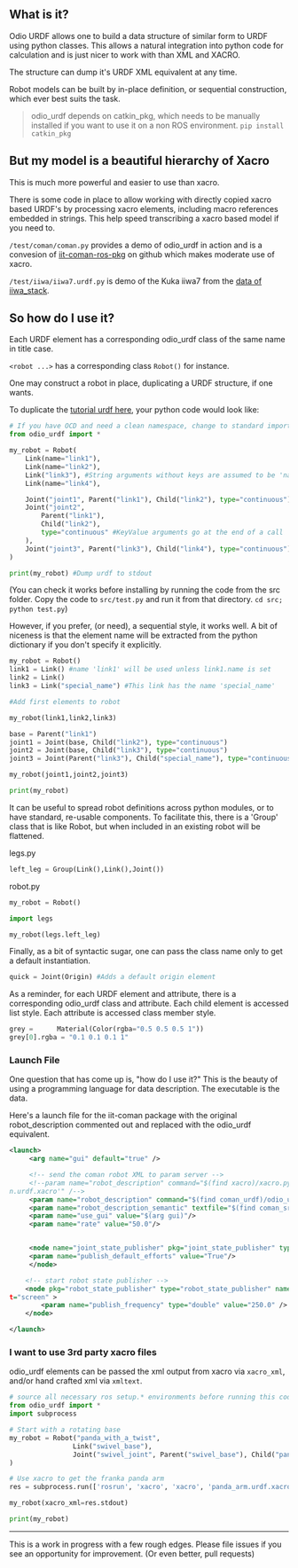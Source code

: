 ## What is it?

Odio URDF allows one to build a data structure of similar form to URDF using python
classes. This allows a natural integration into python code for calculation and
is just nicer to work with than XML and XACRO. 

The structure can dump it's URDF XML equivalent at any time.

Robot models can be built by in-place definition, or sequential construction, 
which ever best suits the task.

> odio_urdf depends on catkin_pkg, which needs to be manually installed if you want to use it on a non ROS environment. `pip install catkin_pkg`

## But my model is a beautiful hierarchy of Xacro

This is much more powerful and easier to use than xacro.

There is some code in place to allow working with directly copied xacro based URDF's
by processing xacro elements, including macro references embedded in strings. This help
speed transcribing a xacro based model if you need to.


`/test/coman/coman.py` provides a demo of odio_urdf in action and is a convesion of 
[iit-coman-ros-pkg](https://github.com/EnricoMingo/iit-coman-ros-pkg) on github which
makes moderate use of xacro.

`/test/iiwa/iiwa7.urdf.py` is demo of the Kuka iiwa7 from the [data of iiwa_stack](https://github.com/SalvoVirga/iiwa_stack).

## So how do I use it?

Each URDF element has a corresponding odio_urdf class of the same name in title case.

`<robot ...>` has a corresponding class `Robot()` for instance.

One may construct a robot in place, duplicating a URDF structure, if one wants.

To duplicate the [tutorial urdf here](http://wiki.ros.org/urdf/Tutorials/Create%20your%20own%20urdf%20file), your python code would look like:

```python
# If you have OCD and need a clean namespace, change to standard import
from odio_urdf import * 

my_robot = Robot(
    Link(name="link1"),
    Link(name="link2"),
    Link("link3"), #String arguments without keys are assumed to be 'name'
    Link(name="link4"),

    Joint("joint1", Parent("link1"), Child("link2"), type="continuous"),
    Joint("joint2", 
        Parent("link1"),
        Child("link2"),
        type="continuous" #KeyValue arguments go at the end of a call
    ),
    Joint("joint3", Parent("link3"), Child("link4"), type="continuous")
) 

print(my_robot) #Dump urdf to stdout
```

(You can check it works before installing by running the code from the src folder. Copy the code to `src/test.py` and run it from that directory. `cd src; python test.py`)

However, if you prefer, (or need), a sequential style, it works well. A bit of 
niceness is that the element name will be extracted from the python dictionary
if you don't specify it explicitly.

```python
my_robot = Robot()
link1 = Link() #name 'link1' will be used unless link1.name is set 
link2 = Link() 
link3 = Link("special_name") #This link has the name 'special_name' 

#Add first elements to robot

my_robot(link1,link2,link3)

base = Parent("link1")
joint1 = Joint(base, Child("link2"), type="continuous") 
joint2 = Joint(base, Child("link3"), type="continuous")
joint3 = Joint(Parent("link3"), Child("special_name"), type="continuous")

my_robot(joint1,joint2,joint3)

print(my_robot)
```

It can be useful to spread robot definitions across python modules, or to have
standard, re-usable components. To facilitate this, there is a 'Group' class
that is like Robot, but when included in an existing robot will be flattened.

legs.py
```python
left_leg = Group(Link(),Link(),Joint())
```

robot.py
```python
my_robot = Robot()

import legs

my_robot(legs.left_leg) 
```

Finally, as a bit of syntactic sugar, one can pass the class name only to get
a default instantiation. 

```python
quick = Joint(Origin) #Adds a default origin element
```

As a reminder, for each URDF element and attribute, there is a corresponding 
odio_urdf class and attribute. Each child element is accessed list style. Each 
attribute is accessed class member style.

```python
grey =      Material(Color(rgba="0.5 0.5 0.5 1"))
grey[0].rgba = "0.1 0.1 0.1 1"
```
### Launch File

One question that has come up is, "how do I use it?" This is the beauty of using 
a programming language for data description. The executable is the data.

Here's a launch file for the iit-coman package with the original robot_description
commented out and replaced with the odio_urdf equivalent.

```xml
<launch>
     <arg name="gui" default="true" />

     <!-- send the coman robot XML to param server -->
     <!--param name="robot_description" command="$(find xacro)/xacro.py '$(find coman_urdf)/urdf/coma
n.urdf.xacro'" /-->
     <param name="robot_description" command="$(find coman_urdf)/odio_urdf/coman.py" />
     <param name="robot_description_semantic" textfile="$(find coman_srdf)/srdf/coman.srdf" />
     <param name="use_gui" value="$(arg gui)"/>
     <param name="rate" value="50.0"/>


     <node name="joint_state_publisher" pkg="joint_state_publisher" type="joint_state_publisher">
     <param name="publish_default_efforts" value="True"/>
     </node>

    <!-- start robot state publisher -->
    <node pkg="robot_state_publisher" type="robot_state_publisher" name="robot_state_publisher" outpu
t="screen" >
        <param name="publish_frequency" type="double" value="250.0" />
    </node>

</launch>
```

### I want to use 3rd party xacro files

odio_urdf elements can be passed the xml output from xacro via `xacro_xml`, and/or hand crafted xml via `xmltext`.

```python
# source all necessary ros setup.* environments before running this code
from odio_urdf import *
import subprocess

# Start with a rotating base
my_robot = Robot("panda_with_a_twist",
                Link("swivel_base"),
                Joint("swivel_joint", Parent("swivel_base"), Child("panda_link0"), type="continuous"),
)

# Use xacro to get the franka panda arm
res = subprocess.run(['rosrun', 'xacro', 'xacro', 'panda_arm.urdf.xacro'], capture_output=True)

my_robot(xacro_xml=res.stdout)

print(my_robot)

```

---
This is a work in progress with a few rough edges. Please file issues if you see 
an opportunity for improvement. (Or even better, pull requests)
